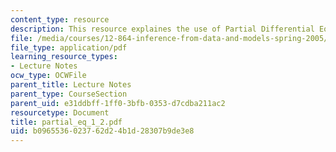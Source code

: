 ```yaml
---
content_type: resource
description: This resource explaines the use of Partial Differential Equations.
file: /media/courses/12-864-inference-from-data-and-models-spring-2005/b0965536023762d24b1d28307b9de3e8_partial_eq_1_2.pdf
file_type: application/pdf
learning_resource_types:
- Lecture Notes
ocw_type: OCWFile
parent_title: Lecture Notes
parent_type: CourseSection
parent_uid: e31ddbff-1ff0-3bfb-0353-d7cdba211ac2
resourcetype: Document
title: partial_eq_1_2.pdf
uid: b0965536-0237-62d2-4b1d-28307b9de3e8
---
```

